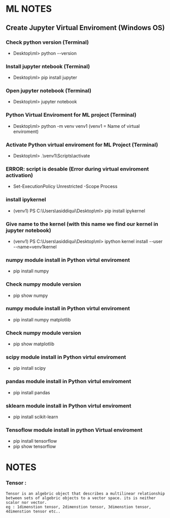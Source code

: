 # ML NOTES

## Create Jupyter Virtual Enviroment (Windows OS)
### Check python version (Terminal)
* Desktop\ml> python --version  

### Install jupyter ntebook (Terminal)
* Desktop\ml> pip install jupyter   

### Open jupyter notebook   (Terminal)
* Desktop\ml> jupyter notebook

### Python Virtual Enviroment for ML project    (Terminal)
* Desktop\ml> python -m venv venv1      (venv1 = Name of virtual enviroment)

### Activate Python virtual enviroment for ML Project   (Terminal)
* Desktop\ml> .\venv1\Scripts\activate

### ERROR: script is desable (Error during virtual enviroment activation)
* Set-ExecutionPolicy Unrestricted -Scope Process

### install ipykernel
* (venv1) PS C:\Users\asiddiqui\Desktop\ml> pip install ipykernel

### Give name to the kernel (with this name we find our kernel in jupyter notebook)
* (venv1) PS C:\Users\asiddiqui\Desktop\ml> ipython kernel install --user --name=venv1kernel


### numpy module install in Python virtul enviroment
* pip install numpy
### Check numpy module version
* pip show numpy


### numpy module install in Python virtul enviroment
* pip install numpy matplotlib
### Check numpy module version
* pip show matplotlib


### scipy module install in Python virtul enviroment
* pip install scipy


### pandas module install in Python virtul enviroment
* pip install pandas


### sklearn module install in Python virtul enviroment
* pip install scikit-learn

### Tensoflow module install in python Virtual enviroment
* pip install tensorflow
* pip show tensorflow



# NOTES



### Tensor :
    Tensor is an algebric object that describes a multilinear relationship between sets of algebric objects to a vector space. its is neither scalor nor vector.
    eg : 1dimenstion tensor, 2dimenstion tensor, 3dimenstion tensor, 4dimenstion tensor etc..
